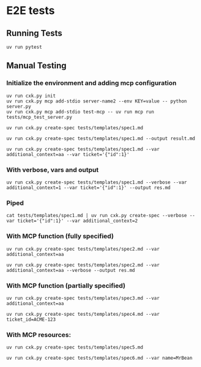 # E2E tests

## Running Tests
```
uv run pytest
```

## Manual Testing

### Initialize the environment and adding mcp configuration
```
uv run cxk.py init
uv run cxk.py mcp add-stdio server-name2 --env KEY=value -- python server.py
uv run cxk.py mcp add-stdio test-mcp -- uv run mcp run tests/mcp_test_server.py 
```

```
uv run cxk.py create-spec tests/templates/spec1.md
```

```
uv run cxk.py create-spec tests/templates/spec1.md --output result.md
```

```
uv run cxk.py create-spec tests/templates/spec1.md --var additional_context=aa --var ticket='{"id":1}'
```

### With verbose, vars and output
```
uv run cxk.py create-spec tests/templates/spec1.md --verbose --var additional_context=1 --var ticket='{"id":1}' --output res.md
```

### Piped
```
cat tests/templates/spec1.md | uv run cxk.py create-spec --verbose --var ticket='{"id":1}' --var additional_context=2
```

### With MCP function (fully specified)
```
uv run cxk.py create-spec tests/templates/spec2.md --var additional_context=aa
```

```
uv run cxk.py create-spec tests/templates/spec2.md --var additional_context=aa --verbose --output res.md
```

### With MCP function (partially specified)
```
uv run cxk.py create-spec tests/templates/spec3.md --var additional_context=aa
```

```
uv run cxk.py create-spec tests/templates/spec4.md --var ticket_id=ACME-123
```

### With MCP resources:
```
uv run cxk.py create-spec tests/templates/spec5.md
```

```
uv run cxk.py create-spec tests/templates/spec6.md --var name=MrBean
```